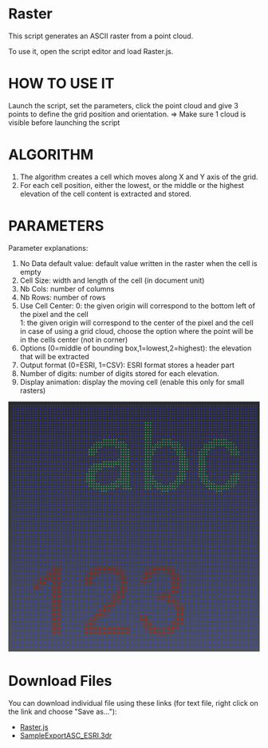 # Raster

This script generates an ASCII raster from a point cloud.

To use it, open the script editor and load Raster.js.


# HOW TO USE IT
Launch the script, set the parameters, click the point cloud and give 3 points to define the grid position and orientation. => Make sure 1 cloud is visible before launching the script

# ALGORITHM
1. The algorithm creates a cell which moves along X and Y axis of the grid. 
2. For each cell position, either the lowest, or the middle or the highest elevation of the cell content is extracted and stored.

# PARAMETERS
Parameter explanations:
1. No Data default value: default value written in the raster when the cell is empty
2. Cell Size: width and length of the cell (in document unit)
3. Nb Cols: number of columns
4. Nb Rows: number of rows
5. Use Cell Center: 
      0: the given origin will correspond to the bottom left of the pixel and the cell      
      1: the given origin will correspond to the center of the pixel and the cell
      in case of using a grid cloud, choose the option where the point will be in the cells center (not in corner)
6. Options (0=middle of bounding box,1=lowest,2=highest): the elevation that will be extracted
7. Output format (0=ESRI, 1=CSV): ESRI format stores a header part
8. Number of digits: number of digits stored for each elevation.
9. Display animation: display the moving cell (enable this only for small rasters)

![alt text](./Screenshot.png "screenshot")

# Download Files

You can download individual file using these links (for text file, right click on the link and choose "Save as..."):

- [Raster.js](./Raster.js)
- [SampleExportASC_ESRI.3dr](./SampleExportASC_ESRI.3dr)